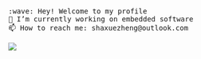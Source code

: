 <p align="left">
  <br><br>
  <samp>
    :wave: Hey! Welcome to my profile
    <br> 🔭 I’m currently working on embedded software
    <br> 📫 How to reach me: shaxuezheng@outlook.com
    <br>
    <br>
    <img align="left" src="https://github-readme-stats.vercel.app/api?username=95Jack&show_icons=true&theme=dark" />
    <br>
  </samp>
<br>
</p>



<!-- - 📫 How to reach me: shaxuezheng@outlook.com

[![George_Sha github stats](https://github-readme-stats.vercel.app/api?username=95Jack&show_icons=true&theme=dark)](https://github.com/anuraghazra/github-readme-stats)

![](https://visitor-badge.glitch.me/badge?page_id=Xuezheng-Sha.readme) -->
<!--
**95Jack/95Jack** is a ✨ _special_ ✨ repository because its `README.md` (this file) appears on your GitHub profile.

Here are some ideas to get you started:

- 🔭 I’m currently working on ...
- 🌱 I’m currently learning ...
- 👯 I’m looking to collaborate on ...
- 🤔 I’m looking for help with ...
- 💬 Ask me about ...
- 📫 How to reach me: ...
- 😄 Pronouns: ...
- ⚡ Fun fact: ...
-->
